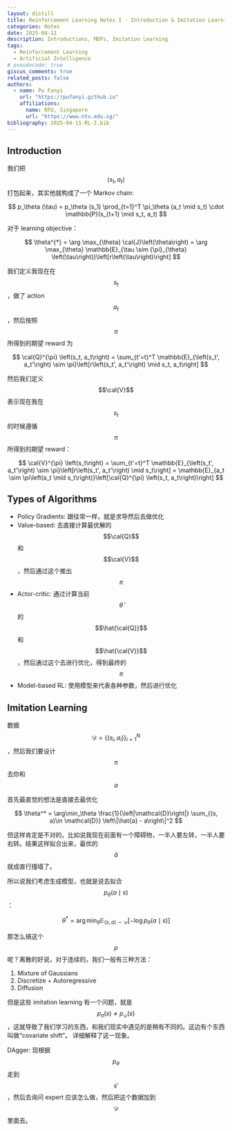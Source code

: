 ```yaml
---
layout: distill
title: Reinforcement Learning Notes I - Introduction & Imitation Learning
categories: Notes
date: 2025-04-11
description: Introductions, MDPs, Imitation Learning
tags:
  - Reinforcement Learning
  - Artificial Intelligence
# pseudocode: true
giscus_comments: true
related_posts: false
authors:
  - name: Pu Fanyi
    url: "https://pufanyi.github.io"
    affiliations:
      name: NTU, Singapore
      url: "https://www.ntu.edu.sg/"
bibliography: 2025-04-11-RL-I.bib
---
```


## Introduction

我们把 $$\left<s_t, a_t\right>$$ 打包起来，其实他就构成了一个 Markov chain:

$$
p_\theta (\tau) = p_\theta (s_1) \prod_{t=1}^T \pi_\theta (a_t \mid s_t) \cdot \mathbb{P}(s_{t+1} \mid s_t, a_t)
$$

对于 learning objective：

$$
\theta^{*} = \arg \max_{\theta} \cal{J}\left(\theta\right) = \arg \max_{\theta} \mathbb{E}_{\tau \sim {\pi}_{\theta} \left(\tau\right)}\left[r\left(\tau\right)\right]
$$

我们定义我现在在 $$s_t$$，做了 action $$a_t$$，然后按照 $$\pi$$ 所得到的期望 reward 为

$$
\cal{Q}^{\pi} \left(s_t, a_t\right) = \sum_{t'=t}^T \mathbb{E}_{\left(s_t', a_t'\right) \sim \pi}\left[r\left(s_t', a_t'\right) \mid s_t, a_t\right]
$$

然后我们定义 $$\cal{V}$$ 表示现在我在 $$s_t$$ 的时候遵循 $$\pi$$ 所得到的期望 reward：

$$
\cal{V}^{\pi} \left(s_t\right) = \sum_{t'=t}^T \mathbb{E}_{\left(s_t', a_t'\right) \sim \pi}\left[r\left(s_t', a_t'\right) \mid s_t\right] = \mathbb{E}_{a_t \sim \pi\left(a_t \mid s_t\right)}\left[\cal{Q}^{\pi} \left(s_t, a_t\right)\right]
$$

## Types of Algorithms

- Policy Gradients: 跟往常一样，就是求导然后去做优化
- Value-based: 去直接计算最优解的 $$\cal{Q}$$ 和 $$\cal{V}$$，然后通过这个推出 $$\pi$$
- Actor-critic: 通过计算当前 $$\hat{\theta}$$ 的 $$\hat{\cal{Q}}$$ 和 $$\hat{\cal{V}}$$，然后通过这个去进行优化，得到最终的 $$\pi$$
- Model-based RL: 使用模型来代表各种参数，然后进行优化

## Imitation Learning

数据 $$\mathcal{D} = \left\{(s_i, a_i)\right\}_{i=1}^N$$，然后我们要设计 $$\pi$$ 去你和 $$a$$

首先最直觉的想法是直接去最优化

$$
\theta^* = \arg\min_\theta \frac{1}{\left|\mathcal{D}\right|} \sum_{(s, a)\in \mathcal{D}} \left\|\hat{a} - a\right\|^2
$$

但这样肯定是不对的。比如说我现在前面有一个障碍物，一半人要左转，一半人要右转。结果这样拟合出来，最优的 $$\hat{a}$$ 就成直行撞墙了。

所以说我们考虑生成模型，也就是说去拟合 $$p_\theta (a \mid s)$$：

$$
\theta^* = \arg\min_\theta \mathbb{E}_{(s, a)\sim \mathcal{D}}\left[-\log p_\theta (a \mid s)\right]
$$

那怎么搞这个 $$p$$ 呢？离散的好说，对于连续的，我们一般有三种方法：

1. Mixture of Gaussians
2. Discretize + Autoregressive
3. Diffusion

但是这些 imitation learning 有一个问题，就是 $$p_\pi(s)\neq p_\mathcal{D}(s)$$，这就导致了我们学习的东西，和我们现实中遇见的是稍有不同的。这边有个东西叫做“covariate shift”。<d-cite key="ross2011reduction"></d-cite> 详细解释了这一现象。

DAgger<d-cite key="ross2011reduction"></d-cite>: 现根据 $$p_\theta$$ 走到 $$s'$$，然后去询问 expert 应该怎么做，然后把这个数据加到 $$\mathcal{D}$$ 里面去。
